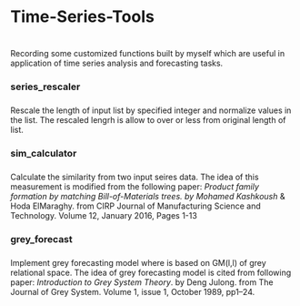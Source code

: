 # Time-Series-Tools <h1>
Recording some customized functions built by myself which are useful in application of time series analysis and forecasting tasks.

### series_rescaler <h3>
Rescale the length of input list by specified integer and normalize values in the list. The rescaled lengrh is allow to over or less from original length of list.

### sim_calculator <h3>
Calculate the similarity from two input seires data. The idea of this measurement is modified from the following paper:
*Product family formation by matching Bill-of-Materials trees. by Mohamed Kashkoush* & Hoda ElMaraghy.
from CIRP Journal of Manufacturing Science and Technology. Volume 12, January 2016, Pages 1-13

### grey_forecast <h3>
Implement grey forecasting model where is based on GM(l,l) of grey relational space.
The idea of grey forecasting model is cited from following paper:
*Introduction to Grey System Theory*. by Deng Julong.
from The Journal of Grey System. Volume 1, issue 1, October 1989, pp1–24.
